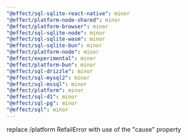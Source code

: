 ```yaml
---
"@effect/sql-sqlite-react-native": minor
"@effect/platform-node-shared": minor
"@effect/platform-browser": minor
"@effect/sql-sqlite-node": minor
"@effect/sql-sqlite-wasm": minor
"@effect/sql-sqlite-bun": minor
"@effect/platform-node": minor
"@effect/experimental": minor
"@effect/platform-bun": minor
"@effect/sql-drizzle": minor
"@effect/sql-mysql2": minor
"@effect/sql-mssql": minor
"@effect/platform": minor
"@effect/sql-d1": minor
"@effect/sql-pg": minor
"@effect/sql": minor
---
```


replace /platform RefailError with use of the "cause" property
